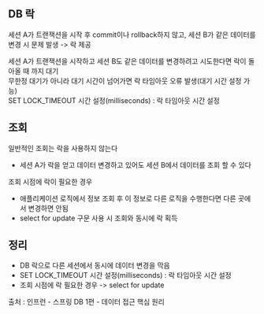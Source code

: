## DB 락 ##
세션 A가 트랜잭션을 시작 후 commit이나 rollback하지 않고, 세션 B가 같은 데이터를 변경 시 문제 발생 -> 락 제공    

세션 A가 트랜잭션을 시작하고 세션 B도 같은 데이터를 변경하려고 시도한다면 락이 돌아올 때 까지 대기  
무한정 대기가 아니라 대기 시간이 넘어가면 락 타임아웃 오류 발생(대기 시간 설정 가능)  
SET LOCK_TIMEOUT 시간 설정(milliseconds) : 락 타임아웃 시간 설정

## 조회  
일반적인 조회는 락을 사용하지 않는다  
* 세션 A가 락을 얻고 데이터 변경하고 있어도 세션 B에서 데이터를 조회 할 수 있다  

조회 시점에 락이 필요한 경우  
* 애플리케이션 로직에서 정보 조회 후 이 정보로 다른 로직을 수행한다면 다른 곳에서 변경하면 안됨  
* select for update 구문 사용 시 조회와 동시에 락 획득

## 정리
* DB 락으로 다른 세션에서 동시에 데이터 변경을 막음  
* SET LOCK_TIMEOUT 시간 설정(milliseconds) : 락 타임아웃 시간 설정
* 조회 시점에 락 필요한 경우 -> select for update  

출처 : 인프런 - 스프링 DB 1편 - 데이터 접근 핵심 원리
